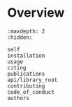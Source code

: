 # Overview

```{toctree}
:maxdepth: 2
:hidden:

self
installation
usage
citing
publications
api/library_root
contributing
code_of_conduct
authors
```

```{include} ../README.md
```
